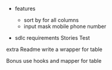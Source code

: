 - features
  - sort by for all columns
  - input mask mobile phone number

- sdlc requirements
  Stories
  Test

extra
Readme
write a wrapper for table

Bonus
use hooks and mapper for table

